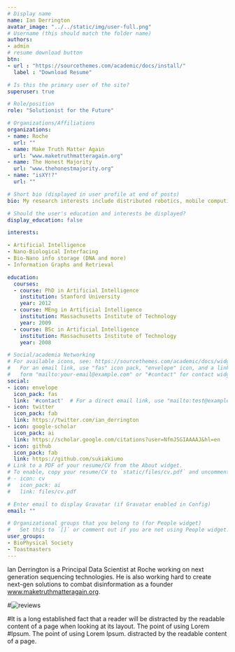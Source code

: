 ```yaml
---
# Display name
name: Ian Derrington
avatar_image: "../../static/img/user-full.png"
# Username (this should match the folder name)
authors:
- admin
# resume download button
btn:
- url : "https://sourcethemes.com/academic/docs/install/"
  label : "Download Resume"

# Is this the primary user of the site?
superuser: true

# Role/position
role: "Solutionist for the Future"

# Organizations/Affiliations
organizations:
- name: Roche
  url: ""
- name: Make Truth Matter Again
  url: "www.maketruthmatteragain.org"
- name: The Honest Majority
  url: "www.thehonestmajority.org"
- name: "isXY!?"
  url: ""

# Short bio (displayed in user profile at end of posts)
bio: My research interests include distributed robotics, mobile computing and programmable matter.

# Should the user's education and interests be displayed?
display_education: false

interests:

- Artificial Intelligence
- Nano-Biological Interfacing
- Bio-Nano info storage (DNA and more)
- Information Graphs and Retrieval

education:
  courses:
  - course: PhD in Artificial Intelligence
    institution: Stanford University
    year: 2012
  - course: MEng in Artificial Intelligence
    institution: Massachusetts Institute of Technology
    year: 2009
  - course: BSc in Artificial Intelligence
    institution: Massachusetts Institute of Technology
    year: 2008

# Social/academia Networking
# For available icons, see: https://sourcethemes.com/academic/docs/widgets/#icons
#   For an email link, use "fas" icon pack, "envelope" icon, and a link in the
#   form "mailto:your-email@example.com" or "#contact" for contact widget.
social:
- icon: envelope
  icon_pack: fas
  link: '#contact'  # For a direct email link, use "mailto:test@example.org".
- icon: twitter
  icon_pack: fab
  link: https://twitter.com/ian_derrington
- icon: google-scholar
  icon_pack: ai
  link: https://scholar.google.com/citations?user=NfmJ5GIAAAAJ&hl=en
- icon: github
  icon_pack: fab
  link: https://github.com/sukiakiumo
# Link to a PDF of your resume/CV from the About widget.
# To enable, copy your resume/CV to `static/files/cv.pdf` and uncomment the lines below.  
# - icon: cv
#   icon_pack: ai
#   link: files/cv.pdf

# Enter email to display Gravatar (if Gravatar enabled in Config)
email: ""

# Organizational groups that you belong to (for People widget)
#   Set this to `[]` or comment out if you are not using People widget.  
user_groups:
- BioPhysical Society
- Toastmasters
---
```


Ian Derrington is a Principal Data Scientist at Roche working on next generation sequencing technologies. He is also working hard to create next-gen solutions to combat disinformation as a founder www.maketruthmatteragain.org.

#![reviews](../../../img/certifacates.jpg)

#It is a long established fact that a reader will be distracted by the readable content of a page when looking at its layout. The point of using Lorem #Ipsum. The point of using Lorem Ipsum. distracted by the readable content of a page.
